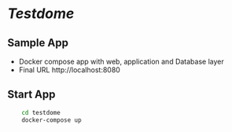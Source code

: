 # _Testdome_
## Sample App 
- Docker compose app with web, application and Database layer 
- Final URL http://localhost:8080
## Start App
```sh
    cd testdome
    docker-compose up 
```